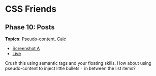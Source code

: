# CSS Friends

## Phase 10: Posts

**Topics:**
[Pseudo-content][t-pseudo-content], [Calc][t-calc]

- [Screenshot A][ss-10-a]
- [Live][live-10]

Crush this using semantic tags and your floating skills. How about using
pseudo-content to inject little bullets `·` in between the list items?

[ss-10-a]: https://github.com/appacademy/curriculum/blob/master/html-css/micro-projects/css-friends/docs/screenshots/10-posts-a.png
[live-10]: http://appacademy.github.io/css-friends/solution/10-posts.html

[t-pseudo-content]: https://github.com/appacademy/css-demos/#pseudo-content
[t-calc]: https://developer.mozilla.org/en-US/docs/Web/CSS/calc
